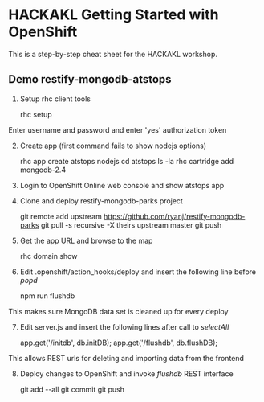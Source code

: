 HACKAKL Getting Started with OpenShift
====================

This is a step-by-step cheat sheet for the HACKAKL workshop.

Demo restify-mongodb-atstops
---------------------

1. Setup rhc client tools

    rhc setup

Enter username and password and enter 'yes' authorization token

2. Create app (first command fails to show nodejs options)

    rhc app create atstops nodejs
    cd atstops
    ls -la
    rhc cartridge add mongodb-2.4
   
3. Login to OpenShift Online web console and show atstops app

4. Clone and deploy restify-mongodb-parks project

    git remote add upstream https://github.com/ryanj/restify-mongodb-parks
    git pull -s recursive -X theirs upstream master
    git push
   
5. Get the app URL and browse to the map 

    rhc domain show

6. Edit .openshift/action_hooks/deploy and insert the following line before _popd_

    npm run flushdb
    
This makes sure MongoDB data set is cleaned up for every deploy

7. Edit server.js and insert the following lines after call to _selectAll_ 

   app.get('/initdb', db.initDB);
   app.get('/flushdb', db.flushDB);

This allows REST urls for deleting and importing data from the frontend

8. Deploy changes to OpenShift and invoke _flushdb_ REST interface 

   git add --all
   git commit
   git push
   
